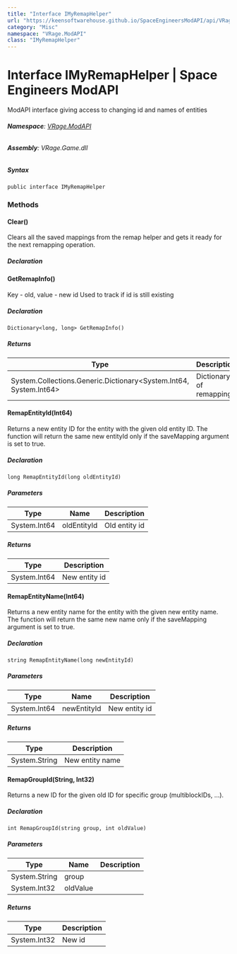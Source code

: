 ```yaml
---
title: "Interface IMyRemapHelper"
url: "https://keensoftwarehouse.github.io/SpaceEngineersModAPI/api/VRage.ModAPI.IMyRemapHelper.html"
category: "Misc"
namespace: "VRage.ModAPI"
class: "IMyRemapHelper"
---
```


# Interface IMyRemapHelper | Space Engineers ModAPI

ModAPI interface giving access to changing id and names of entities

###### **Namespace**: [VRage.ModAPI](https://keensoftwarehouse.github.io/SpaceEngineersModAPI/api/VRage.ModAPI.html)

###### **Assembly**: VRage.Game.dll

##### Syntax

```
public interface IMyRemapHelper
```

### Methods

#### Clear()

Clears all the saved mappings from the remap helper and gets it ready for the next remapping operation.

##### Declaration

#### GetRemapInfo()

Key - old, value - new id Used to track if id is still existing

##### Declaration

```
Dictionary<long, long> GetRemapInfo()
```

##### Returns

| Type | Description |
| --- | --- |
| System.Collections.Generic.Dictionary<System.Int64, System.Int64\> | Dictionary of remapping |

#### RemapEntityId(Int64)

Returns a new entity ID for the entity with the given old entity ID. The function will return the same new entityId only if the saveMapping argument is set to true.

##### Declaration

```
long RemapEntityId(long oldEntityId)
```

##### Parameters

| Type | Name | Description |
| --- | --- | --- |
| System.Int64 | oldEntityId | Old entity id |

##### Returns

| Type | Description |
| --- | --- |
| System.Int64 | New entity id |

#### RemapEntityName(Int64)

Returns a new entity name for the entity with the given new entity name. The function will return the same new name only if the saveMapping argument is set to true.

##### Declaration

```
string RemapEntityName(long newEntityId)
```

##### Parameters

| Type | Name | Description |
| --- | --- | --- |
| System.Int64 | newEntityId | New entity id |

##### Returns

| Type | Description |
| --- | --- |
| System.String | New entity name |

#### RemapGroupId(String, Int32)

Returns a new ID for the given old ID for specific group (multiblockIDs, ...).

##### Declaration

```
int RemapGroupId(string group, int oldValue)
```

##### Parameters

| Type | Name | Description |
| --- | --- | --- |
| System.String | group |     |
| System.Int32 | oldValue |     |

##### Returns

| Type | Description |
| --- | --- |
| System.Int32 | New id |